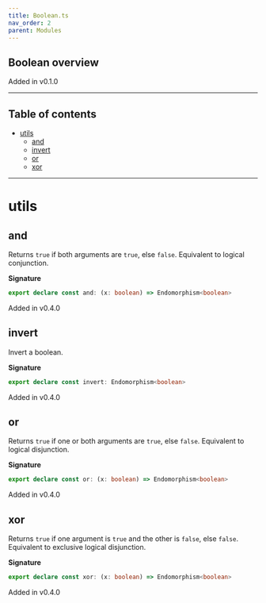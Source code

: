 ```yaml
---
title: Boolean.ts
nav_order: 2
parent: Modules
---
```


## Boolean overview

Added in v0.1.0

---

<h2 class="text-delta">Table of contents</h2>

- [utils](#utils)
  - [and](#and)
  - [invert](#invert)
  - [or](#or)
  - [xor](#xor)

---

# utils

## and

Returns `true` if both arguments are `true`, else `false`. Equivalent to
logical conjunction.

**Signature**

```ts
export declare const and: (x: boolean) => Endomorphism<boolean>
```

Added in v0.4.0

## invert

Invert a boolean.

**Signature**

```ts
export declare const invert: Endomorphism<boolean>
```

Added in v0.4.0

## or

Returns `true` if one or both arguments are `true`, else `false`. Equivalent
to logical disjunction.

**Signature**

```ts
export declare const or: (x: boolean) => Endomorphism<boolean>
```

Added in v0.4.0

## xor

Returns `true` if one argument is `true` and the other is `false`, else
`false`. Equivalent to exclusive logical disjunction.

**Signature**

```ts
export declare const xor: (x: boolean) => Endomorphism<boolean>
```

Added in v0.4.0
